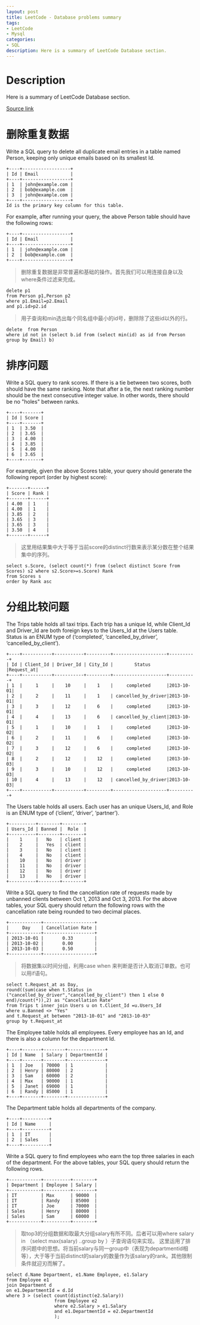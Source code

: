```yaml
---
layout: post
title: LeetCode - Database problems summary
tags:
- LeetCode
- Mysql
categories:
- SQL
description: Here is a summary of LeetCode Database section.
---
```



# Description
Here is a summary of LeetCode Database section.

[Source link](https://leetcode.com/problemset/database/)


# 删除重复数据
Write a SQL query to delete all duplicate email entries in a table named Person, keeping only unique emails based on its smallest Id.

```
+----+------------------+
| Id | Email            |
+----+------------------+
| 1  | john@example.com |
| 2  | bob@example.com  |
| 3  | john@example.com |
+----+------------------+
Id is the primary key column for this table.
```
For example, after running your query, the above Person table should have the following rows:
```
+----+------------------+
| Id | Email            |
+----+------------------+
| 1  | john@example.com |
| 2  | bob@example.com  |
+----+------------------+
```

>删除重复数据是非常普遍和基础的操作。首先我们可以用连接自身以及where条件过滤来完成。

```
delete p1
from Person p1,Person p2
where p1.Email=p2.Email
and p1.id>p2.id
```

>用子查询和min选出每个同名组中最小的id号，删除除了这些id以外的行。

```
delete  from Person
where id not in (select b.id from (select min(id) as id from Person group by Email) b)
```

# 排序问题
Write a SQL query to rank scores. If there is a tie between two scores, both should have the same ranking. Note that after a tie, the next ranking number should be the next consecutive integer value. In other words, there should be no "holes" between ranks.
```
+----+-------+
| Id | Score |
+----+-------+
| 1  | 3.50  |
| 2  | 3.65  |
| 3  | 4.00  |
| 4  | 3.85  |
| 5  | 4.00  |
| 6  | 3.65  |
+----+-------+
```
For example, given the above Scores table, your query should generate the following report (order by highest score):
```
+-------+------+
| Score | Rank |
+-------+------+
| 4.00  | 1    |
| 4.00  | 1    |
| 3.85  | 2    |
| 3.65  | 3    |
| 3.65  | 3    |
| 3.50  | 4    |
+-------+------+
```

>这里用结果集中大于等于当前score的distinct行数来表示某分数在整个结果集中的序列。

```
select s.Score, (select count(*) from (select distinct Score from Scores) s2 where s2.Score>=s.Score) Rank
from Scores s
order by Rank asc
```

# 分组比较问题
The Trips table holds all taxi trips. Each trip has a unique Id, while Client_Id and Driver_Id are both foreign keys to the Users_Id at the Users table. Status is an ENUM type of (‘completed’, ‘cancelled_by_driver’, ‘cancelled_by_client’).
```
+----+-----------+-----------+---------+--------------------+----------+
| Id | Client_Id | Driver_Id | City_Id |        Status      |Request_at|
+----+-----------+-----------+---------+--------------------+----------+
| 1  |     1     |    10     |    1    |     completed      |2013-10-01|
| 2  |     2     |    11     |    1    | cancelled_by_driver|2013-10-01|
| 3  |     3     |    12     |    6    |     completed      |2013-10-01|
| 4  |     4     |    13     |    6    | cancelled_by_client|2013-10-01|
| 5  |     1     |    10     |    1    |     completed      |2013-10-02|
| 6  |     2     |    11     |    6    |     completed      |2013-10-02|
| 7  |     3     |    12     |    6    |     completed      |2013-10-02|
| 8  |     2     |    12     |    12   |     completed      |2013-10-03|
| 9  |     3     |    10     |    12   |     completed      |2013-10-03|
| 10 |     4     |    13     |    12   | cancelled_by_driver|2013-10-03|
+----+-----------+-----------+---------+--------------------+----------+
```
The Users table holds all users. Each user has an unique Users_Id, and Role is an ENUM type of (‘client’, ‘driver’, ‘partner’).
```
+----------+--------+--------+
| Users_Id | Banned |  Role  |
+----------+--------+--------+
|    1     |   No   | client |
|    2     |   Yes  | client |
|    3     |   No   | client |
|    4     |   No   | client |
|    10    |   No   | driver |
|    11    |   No   | driver |
|    12    |   No   | driver |
|    13    |   No   | driver |
+----------+--------+--------+
```
Write a SQL query to find the cancellation rate of requests made by unbanned clients between Oct 1, 2013 and Oct 3, 2013. For the above tables, your SQL query should return the following rows with the cancellation rate being rounded to two decimal places.
```
+------------+-------------------+
|     Day    | Cancellation Rate |
+------------+-------------------+
| 2013-10-01 |       0.33        |
| 2013-10-02 |       0.00        |
| 2013-10-03 |       0.50        |
+------------+-------------------+
```

>将数据集以时间分组，利用case when 来判断是否计入取消订单数。也可以用if语句。

```
select t.Request_at as Day,
round((sum(case when t.Status in ("cancelled_by_driver","cancelled_by_client") then 1 else 0 end)/count(*)),2) as "Cancellation Rate"
from Trips t inner join Users u on t.Client_Id =u.Users_Id
where u.Banned <> "Yes"
and t.Request_at between "2013-10-01" and "2013-10-03"
group by t.Request_at
```

The Employee table holds all employees. Every employee has an Id, and there is also a column for the department Id.
```
+----+-------+--------+--------------+
| Id | Name  | Salary | DepartmentId |
+----+-------+--------+--------------+
| 1  | Joe   | 70000  | 1            |
| 2  | Henry | 80000  | 2            |
| 3  | Sam   | 60000  | 2            |
| 4  | Max   | 90000  | 1            |
| 5  | Janet | 69000  | 1            |
| 6  | Randy | 85000  | 1            |
+----+-------+--------+--------------+
```
The Department table holds all departments of the company.
```
+----+----------+
| Id | Name     |
+----+----------+
| 1  | IT       |
| 2  | Sales    |
+----+----------+
```
Write a SQL query to find employees who earn the top three salaries in each of the department. For the above tables, your SQL query should return the following rows.
```
+------------+----------+--------+
| Department | Employee | Salary |
+------------+----------+--------+
| IT         | Max      | 90000  |
| IT         | Randy    | 85000  |
| IT         | Joe      | 70000  |
| Sales      | Henry    | 80000  |
| Sales      | Sam      | 60000  |
+------------+----------+--------+
```

>取top3的分组数据和取最大分组salary有所不同。后者可以用where salary in （select max(salary) ..group by ）子查询语句来实现。
这里运用了排序问题中的思想。将当前salary与同一group中（表现为departmentid相等），大于等于当前distinct的salary的数量作为该salary的rank。其他限制条件就迎刃而解了。

```
select d.Name Department, e1.Name Employee, e1.Salary
from Employee e1
join Department d
on e1.DepartmentId = d.Id
where 3 > (select count(distinct(e2.Salary))
                  from Employee e2
                  where e2.Salary > e1.Salary
                  and e1.DepartmentId = e2.DepartmentId
                  );
```
